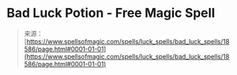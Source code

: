 <!--yml

category: 未分类

date: 2024-06-12 19:00:14

-->

# Bad Luck Potion - Free Magic Spell

> 来源：[https://www.spellsofmagic.com/spells/luck_spells/bad_luck_spells/18586/page.html#0001-01-01](https://www.spellsofmagic.com/spells/luck_spells/bad_luck_spells/18586/page.html#0001-01-01)
